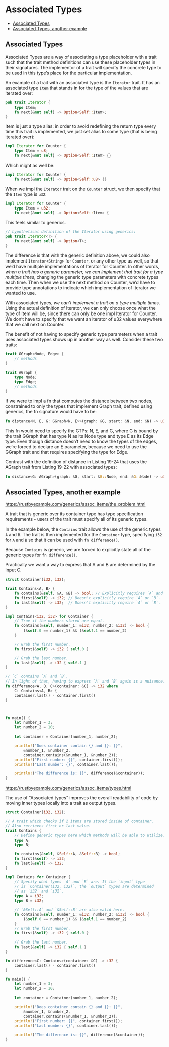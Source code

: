 # Associated Types


<!-- TOC -->

- [Associated Types](#associated-types)
- [Associated Types, another example](#associated-types-another-example)

<!-- /TOC -->


## Associated Types
Associated Types are a way of associating a type placeholder with a trait such that the trait method definitions can use these placeholder types in their signatures. The implementor of a trait will specify the concrete type to be used in this type’s place for the particular implementation.

An example of a trait with an associated type is the `Iterator` trait. It has an associated type `Item` that stands in for the type of the values that are iterated over:

```rust
pub trait Iterator {
    type Item;
    fn next(&mut self) -> Option<Self::Item>;
}
```
Item is just a type alias: in order to avoid redefining the return type every
time this trait is implemented, we just set alias to some type (that is being iterated over):

```rust
impl Iterator for Counter {
    type Item = u8;
    fn next(&mut self) -> Option<Self::Item> {}
```

Which might as well be:

```rust
impl Iterator for Counter {
    fn next(&mut self) -> Option<Self::u8> {}
```





When we impl the `Iterator` trait on the `Counter` struct, we then specify that the `Item` type is `u32`:

```rust
impl Iterator for Counter {
    type Item = u32;
    fn next(&mut self) -> Option<Self::Item> {
```

This feels similar to generics.

```rust
// hypothetical definition of the Iterator using generics:
pub trait Iterator<T> {
    fn next(&mut self) -> Option<T>;
}
```
The difference is that with the generic definition above, we could also implement `Iterator<String>` for `Counter`, or any other type as well, so that we’d have multiple implementations of Iterator for Counter. 
In other words, *when a trait has a generic parameter, we can implement that trait for a type multiple times*, changing the generic type parameters with concrete types each time.
Then when we use the next method on Counter, we’d have to provide type annotations to indicate which implementation of Iterator we wanted to use.

With associated types, *we can’t implement a trait on a type multiple times*. Using the actual definition of Iterator, we can only choose once what the type of Item will be, since there can only be one impl Iterator for Counter. We don’t have to specify that we want an iterator of u32 values everywhere that we call next on Counter.


The benefit of not having to specify generic type parameters when a trait uses associated types shows up in another way as well. Consider these two traits:

```rust
trait GGraph<Node, Edge> {
    // methods
}

trait AGraph {
    type Node;
    type Edge;
    // methods
}
```
If we were to impl a fn that computes the distance between two nodes, constrained to only the types that implement Graph trait, defined using generics, the fn signature would have to be:

```rust
fn distance<N, E, G: GGraph<N, E>>(graph: &G, start: &N, end: &N) -> u32 { }
```

This fn would need to specify the GTPs: N, E, and G, where G is bound by the trait GGraph that has type N as its Node type and type E as its Edge type. Even though distance doesn’t need to know the types of the edges, we’re forced to declare an E parameter, because we need to use the GGraph trait and that requires specifying the type for Edge.

Contrast with the definition of distance in Listing 19-24 that uses the AGraph trait from Listing 19-22 with associated types:

```rust
fn distance<G: AGraph>(graph: &G, start: &G::Node, end: &G::Node) -> u32 { }
```


## Associated Types, another example
https://rustbyexample.com/generics/assoc_items/the_problem.html

A trait that is generic over its container type has type specification requirements - users of the trait must specify all of its generic types.

In the example below, the `Contains` trait allows the use of the generic types `A` and `B`. The trait is then implemented for the `Container` type, specifying `i32` for `A` and `B` so that it can be used with `fn difference()`.

Because `Contains` is generic, we are forced to explicitly state all of the generic types for `fn difference()`.

Practically we want a way to express that A and B are determined by the input C.


```rust
struct Container(i32, i32);

trait Contains<A, B> {
    fn contains(&self, &A, &B) -> bool; // Explicitly requires `A` and `B`.
    fn first(&self) -> i32; // Doesn't explicitly require `A` or `B`.
    fn last(&self) -> i32;  // Doesn't explicitly require `A` or `B`.
}

impl Contains<i32, i32> for Container {
    // True if the numbers stored are equal.
    fn contains(&self, number_1: &i32, number_2: &i32) -> bool {
        (&self.0 == number_1) && (&self.1 == number_2)
    }

    // Grab the first number.
    fn first(&self) -> i32 { self.0 }

    // Grab the last number.
    fn last(&self) -> i32 { self.1 }
}

// `C` contains `A` and `B`.
// In light of that, having to express `A` and `B` again is a nuisance.
fn difference<A, B, C>(container: &C) -> i32 where
    C: Contains<A, B> {
    container.last() - container.first()
}



fn main() {
    let number_1 = 3;
    let number_2 = 10;

    let container = Container(number_1, number_2);

    println!("Does container contain {} and {}: {}",
        &number_1, &number_2,
        container.contains(&number_1, &number_2));
    println!("First number: {}", container.first());
    println!("Last number: {}", container.last());

    println!("The difference is: {}", difference(&container));
}
```



https://rustbyexample.com/generics/assoc_items/types.html

The use of "Associated types" improves the overall readability of code by moving inner types locally into a trait as output types.


```rust
struct Container(i32, i32);

// A trait which checks if 2 items are stored inside of container.
// Also retrieves first or last value.
trait Contains {
    // Define generic types here which methods will be able to utilize.
    type A;
    type B;

    fn contains(&self, &Self::A, &Self::B) -> bool;
    fn first(&self) -> i32;
    fn last(&self) -> i32;
}

impl Contains for Container {
    // Specify what types `A` and `B` are. If the `input` type
    // is `Container(i32, i32)`, the `output` types are determined
    // as `i32` and `i32`.
    type A = i32;
    type B = i32;

    // `&Self::A` and `&Self::B` are also valid here.
    fn contains(&self, number_1: &i32, number_2: &i32) -> bool {
        (&self.0 == number_1) && (&self.1 == number_2)
    }
    // Grab the first number.
    fn first(&self) -> i32 { self.0 }

    // Grab the last number.
    fn last(&self) -> i32 { self.1 }
}

fn difference<C: Contains>(container: &C) -> i32 {
    container.last() - container.first()
}

fn main() {
    let number_1 = 3;
    let number_2 = 10;

    let container = Container(number_1, number_2);

    println!("Does container contain {} and {}: {}",
        &number_1, &number_2,
        container.contains(&number_1, &number_2));
    println!("First number: {}", container.first());
    println!("Last number: {}", container.last());
    
    println!("The difference is: {}", difference(&container));
}
```